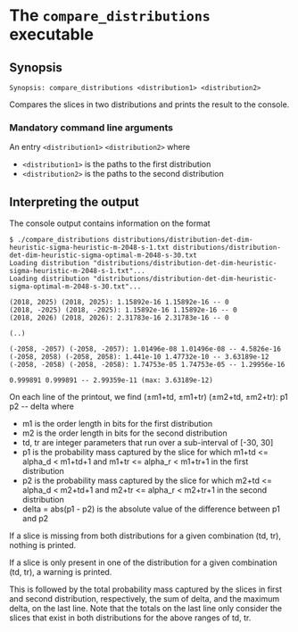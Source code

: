 # The <code>compare_distributions</code> executable

## Synopsis
```console
Synopsis: compare_distributions <distribution1> <distribution2>
```

Compares the slices in two distributions and prints the result to the console.

### Mandatory command line arguments
An entry <code>\<distribution1\></code> <code><distribution2\></code> where
- <code>\<distribution1\></code> is the paths to the first distribution
- <code>\<distribution2\></code> is the paths to the second distribution

## Interpreting the output
The console output contains information on the format
```console
$ ./compare_distributions distributions/distribution-det-dim-heuristic-sigma-heuristic-m-2048-s-1.txt distributions/distribution-det-dim-heuristic-sigma-optimal-m-2048-s-30.txt
Loading distribution "distributions/distribution-det-dim-heuristic-sigma-heuristic-m-2048-s-1.txt"...
Loading distribution "distributions/distribution-det-dim-heuristic-sigma-optimal-m-2048-s-30.txt"...

(2018, 2025) (2018, 2025): 1.15892e-16 1.15892e-16 -- 0
(2018, -2025) (2018, -2025): 1.15892e-16 1.15892e-16 -- 0
(2018, 2026) (2018, 2026): 2.31783e-16 2.31783e-16 -- 0

(..)

(-2058, -2057) (-2058, -2057): 1.01496e-08 1.01496e-08 -- 4.5826e-16
(-2058, 2058) (-2058, 2058): 1.441e-10 1.47732e-10 -- 3.63189e-12
(-2058, -2058) (-2058, -2058): 1.74753e-05 1.74753e-05 -- 1.29956e-16

0.999891 0.999891 -- 2.99359e-11 (max: 3.63189e-12)
```

On each line of the printout, we find (±m1+td, ±m1+tr) (±m2+td, ±m2+tr): p1 p2 -- delta where
- m1 is the order length in bits for the first distribution
- m2 is the order length in bits for the second distribution
- td, tr are integer parameters that run over a sub-interval of [-30, 30]
- p1 is the probability mass captured by the slice for which m1+td <= alpha_d < m1+td+1 and m1+tr <= alpha_r < m1+tr+1 in the first distribution
- p2 is the probability mass captured by the slice for which m2+td <= alpha_d < m2+td+1 and m2+tr <= alpha_r < m2+tr+1 in the second distribution
- delta = abs(p1 - p2) is the absolute value of the difference between p1 and p2

If a slice is missing from both distributions for a given combination (td, tr), nothing is printed.

If a slice is only present in one of the distribution for a given combination (td, tr), a warning is printed.

This is followed by the total probability mass captured by the slices in first and second distribution, respectively, the sum of delta, and the maximum delta, on the last line. Note that the totals on the last line only consider the slices that exist in both distributions for the above ranges of td, tr.

